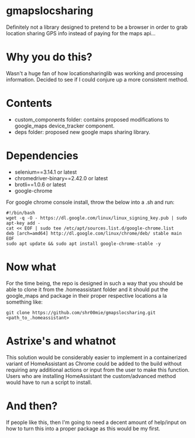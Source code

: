 # gmapslocsharing
Definitely not a library designed to pretend to be a browser in order to grab location sharing GPS info instead of paying for the maps api...

# Why you do this?
Wasn't a huge fan of how locationsharinglib was working and processing information. Decided to see if I could conjure up a more consistent method.

# Contents
- custom_components folder: contains proposed modifications to google_maps device_tracker component.
- deps folder: proposed new google maps sharing library.

# Dependencies
- selenium==3.14.1 or latest
- chromedriver-binary==2.42.0 or latest
- brotli==1.0.6 or latest
- google-chrome

For google chrome console install, throw the below into a .sh and run:

```
#!/bin/bash
wget -q -O - https://dl.google.com/linux/linux_signing_key.pub | sudo apt-key add -
cat << EOF | sudo tee /etc/apt/sources.list.d/google-chrome.list
deb [arch=amd64] http://dl.google.com/linux/chrome/deb/ stable main
EOF
sudo apt update && sudo apt install google-chrome-stable -y
```

# Now what
For the time being, the repo is designed in such a way that you should be able
to clone it from the .homeassistant folder and it should put the google_maps
and package in their proper respective locations a la something like:

`git clone https://github.com/shr00mie/gmapslocsharing.git <path_to_.homeassistant>`

# Astrixe's and whatnot
This solution would be considerably easier to implement in a containerized
variant of HomeAssistant as Chrome could be added to the build without requiring
any additional actions or input from the user to make this function. Users who
are installing HomeAssistant the custom/advanced method would have to run a
script to install.

# And then?
If people like this, then I'm going to need a decent amount of help/input on how
to turn this into a proper package as this would be my first.
